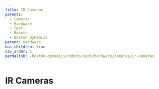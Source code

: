 ```yaml
---
title: IR Cameras
parents:
  - Cameras
  - Hardware
  - Spot
  - Robots
  - Boston Dynamics
parent: Hardware
has_children: true
nav_order: 1
permalink: /boston-dynamics/robots/spot/hardware/cameras/ir-cameras
---
```


# IR Cameras

